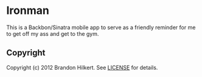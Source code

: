 Ironman
=========

This is a Backbon/Sinatra mobile app to serve as a friendly reminder for me to get off my ass and get to the gym.

Copyright
---
Copyright (c) 2012 Brandon Hilkert.
See [LICENSE][] for details.

[license]: https://github.com/brandonhilkert/ironman/blob/master/LICENSE